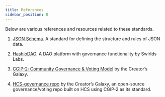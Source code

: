 ```yaml
---
title: References
sidebar_position: 8
---
```


Below are various references and resources related to these standards.

1. [JSON Schema](https://json-schema.org/overview/what-is-jsonschema). A standard for defining the structure and rules of JSON data. 

2. [HashioDAO](https://docs.hedera.com/hedera/open-source-solutions/hashiodao). A DAO platform with governance functionality by Swirlds Labs.

3. [CGIP-2: Community Governance & Voting Model](https://github.com/the-creators-galaxy/creators-galaxy-improvement-proposals/blob/main/CGIP/cgip-2.md) by the Creator’s Galaxy.

4. [HCS-governance repo](https://github.com/the-creators-galaxy/hcs-governance/tree/main) by the Creator’s Galaxy, an open-source governance/voting repo built on HCS using CGIP-2 as its standard.